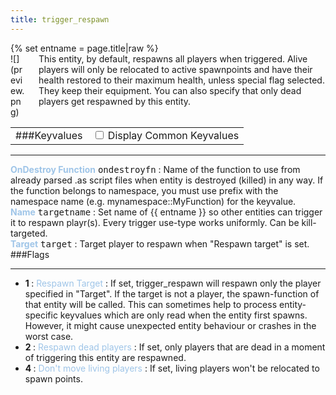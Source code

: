 ```yaml
---
title: trigger_respawn
---
```

<div>{% set entname = page.title|raw %}</div>
<div class="container previewimg">
<div class="columns">
<div class="imagepadding column col-auto" markdown="1">![](preview.png)</div>
<div class="column entityentry" markdown="1">This entity, by default, respawns all players when triggered. Alive players will only be relocated to active spawnpoints and have their health restored to their maximum health, unless special flag selected. They keep their equipment. You can also specify that only dead players get respawned by this entity.</div>
</div>
</div>
<div>
<table class="titletable">
<tbody>
<tr>
<td markdown="1">###Keyvalues</td>
<td class="titletablecheck" id="checkboxandlabel"><input type="checkbox" id="displaycommon"><label for="displaycommon"> Display Common Keyvalues</label></input></td>
</tr>
</tbody>
</table>
<hr>
<div class="entityentry commonkeys-checkbox" markdown="1">
<span style="color:#9fc5e8;"><b>OnDestroy Function</b></span> <kbd  class="tooltip" data-tooltip="string">ondestroyfn</kbd> :
Name of the function to use from already parsed .as script files when entity is destroyed (killed) in any way. If the function belongs to namespace, you must use prefix with the namespace name (e.g. mynamespace::MyFunction) for the keyvalue.
</div>
<div class="entityentry commonkeys-checkbox" markdown="1">
<span style="color:#9fc5e8;"><b>Name</b></span> <kbd  class="tooltip" data-tooltip="target_source">targetname</kbd> :
Set name of {{ entname }} so other entities can trigger it to respawn playr(s). Every trigger use-type works uniformly. Can be kill-targeted.
</div>
<div class="entityentry commonkeys-checkbox" markdown="1">
<span style="color:#9fc5e8;"><b>Target</b></span> <kbd  class="tooltip" data-tooltip="target_destination">target</kbd> :
Target player to respawn when "Respawn target" is set.
</div>
</div>
###Flags
<hr>
<div class="entityflags">
<ul>
<li class="imagepadding" markdown="1"><b>1 </b> : <span style="color:#9fc5e8;">Respawn Target</span> : If set, trigger_respawn will respawn only the player specified in "Target". If the target is not a player, the spawn-function of that entity will be called. This can sometimes help to process entity-specific keyvalues which are only read when the entity first spawns. However, it might cause unexpected entity behaviour or crashes in the worst case.</li>
<li class="imagepadding" markdown="1"><b>2 </b> : <span style="color:#9fc5e8;">Respawn dead players</span> : If set, only players that are dead in a moment of triggering this entity are respawned.</li>
<li class="imagepadding" markdown="1"><b>4 </b> : <span style="color:#9fc5e8;">Don't move living players</span> : If set, living players won't be relocated to spawn points.</li>
</ul>
</div>
